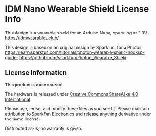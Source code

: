 IDM Nano Wearable Shield License info
============================

This design is a wearable shield for an Arduino Nano, operating at 3.3V. 
https://idmwearables.club/ 


This design is based on an original design by Sparkfun, for a Photon. https://learn.sparkfun.com/tutorials/photon-wearable-shield-hookup-guide- 
https://github.com/sparkfun/Photon_Wearable_Shield 


License Information
-------------------
This product is open source! 

The hardware is released under [Creative Commons ShareAlike 4.0 International](https://creativecommons.org/licenses/by-sa/4.0/).

Please use, reuse, and modify these files as you see fit. Please maintain attribution to SparkFun Electronics and release anything derivative under the same license.

Distributed as-is; no warranty is given.






